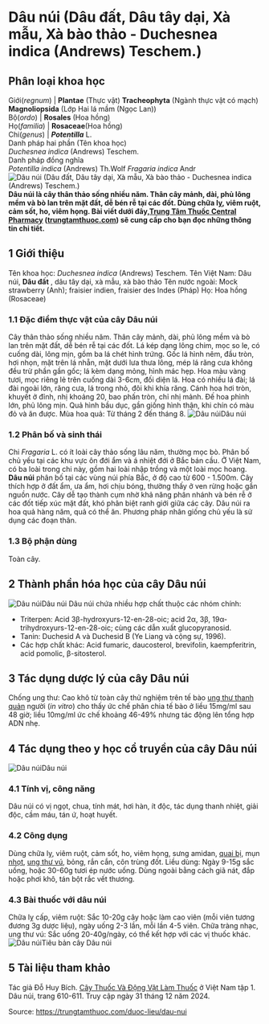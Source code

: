 # Dâu núi (Dâu đất, Dâu tây dại, Xà mẫu, Xà bào thảo - Duchesnea indica (Andrews) Teschem.)

Phân loại khoa học  
---  
Giới(_regnum_) |  **Plantae** (Thực vật) **Tracheophyta** (Ngành thực vật có mạch) **Magnoliopsida** (Lớp Hai lá mầm (Ngọc Lan))  
Bộ(_ordo_) | **Rosales** (Hoa hồng)  
Họ(_familia_) | **Rosaceae**(Hoa hồng)  
Chi(_genus_) | _**Potentilla**_ L.  
Danh pháp hai phần (Tên khoa học)  
_Duchesnea indica_ (Andrews) Teschem.  
Danh pháp đồng nghĩa  
_Potentilla indica_ (Andrews) Th.Wolf _Fragaria indica_ Andr  
![Dâu núi \(Dâu đất, Dâu tây dại, Xà mẫu, Xà bào thảo - Duchesnea indica \(Andrews\) Teschem.\)](https://trungtamthuoc.com/images/others/dau-nui-1-0745.jpg)
**Dâu núi là cây thân thảo sống nhiều năm. Thân cây mảnh, dài, phủ lông mềm và bò lan trên mặt đất, dễ bén rễ tại các đốt. Dùng chữa lỵ, viêm ruột, cảm sốt, ho, viêm họng. Bài viết dưới đây,[Trung Tâm Thuốc Central Pharmacy](https://trungtamthuoc.com/ "Trung Tâm Thuốc Central Pharmacy") ([trungtamthuoc.com](https://trungtamthuoc.com/ "trungtamthuoc.com")) sẽ cung cấp cho bạn đọc những thông tin chi tiết.**
##  1 Giới thiệu
Tên khoa học:  _Duchesnea indica_ (Andrews) Teschem.
Tên Việt Nam: Dâu núi, **Dâu đất** , dâu tây dại, xà mẫu, xà bào thảo
Tên nước ngoài: Mock strawberry (Anh); fraisier indien, fraisier des Indes (Pháp)
Họ: Hoa hồng (Rosaceae)
### 1.1 Đặc điểm thực vật của cây Dâu núi
Cây thân thảo sống nhiều năm. Thân cây mảnh, dài, phủ lông mềm và bò lan trên mặt đất, dễ bén rễ tại các đốt. Lá kép dạng lông chim, mọc so le, có cuống dài, lông mịn, gồm ba lá chét hình trứng. Gốc lá hình nêm, đầu tròn, hơi nhọn, mặt trên lá nhẵn, mặt dưới lưa thưa lông, mép lá răng cưa không đều trừ phần gần gốc; lá kèm dạng mỏng, hình mác hẹp.
Hoa màu vàng tươi, mọc riêng lẻ trên cuống dài 3-6cm, đối diện lá. Hoa có nhiều lá đài; lá đài ngoài lớn, răng cưa, lá trong nhỏ, đôi khi khía răng. Cánh hoa hơi tròn, khuyết ở đỉnh, nhị khoảng 20, bao phấn tròn, chỉ nhị mảnh. Đế hoa phình lớn, phủ lông mịn.
Quả hình bầu dục, gần giống hình thận, khi chín có màu đỏ và ăn được.
Mùa hoa quả: Từ tháng 2 đến tháng 8.
![Dâu núi](https://trungtamthuoc.com/images/item/dau-nui-2.jpg)Dâu núi
### 1.2 Phân bố và sinh thái
Chi _Fragaria_ L. có ít loài cây thảo sống lâu năm, thường mọc bò. Phân bố chủ yếu tại các khu vực ôn đới ẩm và á nhiệt đới ở Bắc bán cầu. Ở Việt Nam, có ba loài trong chi này, gồm hai loài nhập trồng và một loài mọc hoang.
**Dâu núi** phân bố tại các vùng núi phía Bắc, ở độ cao từ 600 - 1.500m. Cây thích hợp ở đất ẩm, ưa ẩm, hơi chịu bóng, thường thấy ở ven rừng hoặc gần nguồn nước. Cây dễ tạo thành cụm nhờ khả năng phân nhánh và bén rễ ở các đốt tiếp xúc mặt đất, khó phân biệt ranh giới giữa các cây. Dâu núi ra hoa quả hàng năm, quả có thể ăn. Phương pháp nhân giống chủ yếu là sử dụng các đoạn thân.
### 1.3 Bộ phận dùng
Toàn cây.
##  2 Thành phần hóa học của cây Dâu núi
![Dâu núi](https://trungtamthuoc.com/images/item/dau-nui-3.jpg)Dâu núi
Dâu núi chứa nhiều hợp chất thuộc các nhóm chính:
  * Triterpen: Acid 3β-hydroxyurs-12-en-28-oic; acid 2α, 3β, 19α-trihydroxyurs-12-en-28-oic; cùng các dẫn xuất glucopyranosid.
  * Tanin: Duchesid A và Duchesid B (Ye Liang và cộng sự, 1996).
  * Các hợp chất khác: Acid fumaric, daucosterol, brevifolin, kaempferitrin, acid pomolic, β-sitosterol.


##  3 Tác dụng dược lý của cây Dâu núi
Chống ung thư: Cao khô từ toàn cây thử nghiệm trên tế bào [ung thư thanh quản](https://trungtamthuoc.com/bai-viet/ung-thu-thanh-quan "ung thư thanh quản") người (_in vitro_) cho thấy ức chế phân chia tế bào ở liều 15mg/ml sau 48 giờ; liều 10mg/ml ức chế khoảng 46-49% nhưng tác động lên tổng hợp ADN nhẹ.
##  4 Tác dụng theo y học cổ truyền của cây Dâu núi
![Dâu núi](https://trungtamthuoc.com/images/item/dau-nui-4.jpg)Dâu núi
### 4.1 Tính vị, công năng
Dâu núi có vị ngọt, chua, tính mát, hơi hàn, ít độc, tác dụng thanh nhiệt, giải độc, cầm máu, tán ứ, hoạt huyết.
### 4.2 Công dụng
Dùng chữa lỵ, viêm ruột, cảm sốt, ho, viêm họng, sưng amidan, [quai bị](https://trungtamthuoc.com/bai-viet/benh-quai-bi "quai bị"), mụn [nhọt](https://trungtamthuoc.com/bai-viet/nhot "nhọt"), [ung thư vú](https://trungtamthuoc.com/bai-viet/ung-thu-vu "ung thư vú"), bỏng, rắn cắn, côn trùng đốt.
Liều dùng: Ngày 9-15g sắc uống, hoặc 30-60g tươi ép nước uống. Dùng ngoài bằng cách giã nát, đắp hoặc phơi khô, tán bột rắc vết thương.
### 4.3 Bài thuốc với dâu núi
Chữa lỵ cấp, viêm ruột: Sắc 10-20g cây hoặc làm cao viên (mỗi viên tương đương 3g dược liệu), ngày uống 2-3 lần, mỗi lần 4-5 viên.
Chữa tràng nhạc, ung thư vú: Sắc uống 20-40g/ngày, có thể kết hợp với các vị thuốc khác.
![Dâu núi](https://trungtamthuoc.com/images/item/dau-nui-5.jpg)Tiêu bản cây Dâu núi
##  5 Tài liệu tham khảo
Tác giả Đỗ Huy Bích. [Cây Thuốc Và Động Vật Làm Thuốc](https://trungtamthuoc.com/bai-viet/doc-online-va-tai-mien-phi-pdf-sach-cay-thuoc-va-dong-vat-lam-thuoc-o-viet-nam "Cây Thuốc Và Động Vật Làm Thuốc") ở Việt Nam tập 1. Dâu núi, trang 610-611. Truy cập ngày 31 tháng 12 năm 2024.


Source: https://trungtamthuoc.com/duoc-lieu/dau-nui